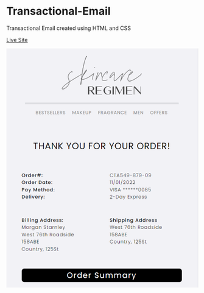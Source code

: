 # Transactional-Email
Transactional Email created using HTML and CSS

<a href="https://simbhe.github.io/Transactional-Email/" rel="nofollow">Live Site</a>

<img src="https://github.com/Simbhe/Transactional-Email/blob/main/Images/Transactional-Email.png" style="max-width:100%">
